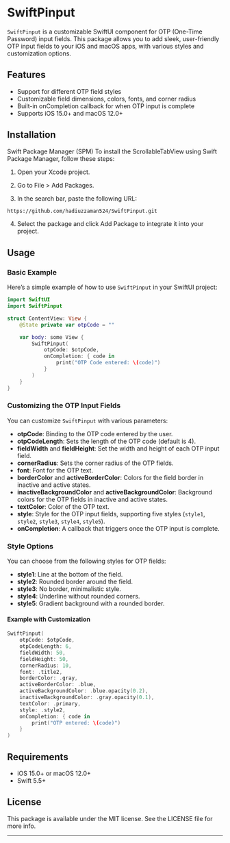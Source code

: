 
# SwiftPinput

`SwiftPinput` is a customizable SwiftUI component for OTP (One-Time Password) input fields. This package allows you to add sleek, user-friendly OTP input fields to your iOS and macOS apps, with various styles and customization options.

## Features

- Support for different OTP field styles
- Customizable field dimensions, colors, fonts, and corner radius
- Built-in onCompletion callback for when OTP input is complete
- Supports iOS 15.0+ and macOS 12.0+

## Installation

Swift Package Manager (SPM)
To install the ScrollableTabView using Swift Package Manager, follow these steps:

1. Open your Xcode project.

2. Go to File > Add Packages.

3. In the search bar, paste the following URL:

```bash
https://github.com/hadiuzzaman524/SwiftPinput.git

```
4. Select the package and click Add Package to integrate it into your project.
## Usage

### Basic Example

Here’s a simple example of how to use `SwiftPinput` in your SwiftUI project:

```swift
import SwiftUI
import SwiftPinput

struct ContentView: View {
    @State private var otpCode = ""

    var body: some View {
        SwiftPinput(
            otpCode: $otpCode,
            onCompletion: { code in
                print("OTP Code entered: \(code)")
            }
        )
    }
}
```

### Customizing the OTP Input Fields

You can customize `SwiftPinput` with various parameters:

- **otpCode**: Binding to the OTP code entered by the user.
- **otpCodeLength**: Sets the length of the OTP code (default is 4).
- **fieldWidth** and **fieldHeight**: Set the width and height of each OTP input field.
- **cornerRadius**: Sets the corner radius of the OTP fields.
- **font**: Font for the OTP text.
- **borderColor** and **activeBorderColor**: Colors for the field border in inactive and active states.
- **inactiveBackgroundColor** and **activeBackgroundColor**: Background colors for the OTP fields in inactive and active states.
- **textColor**: Color of the OTP text.
- **style**: Style for the OTP input fields, supporting five styles (`style1`, `style2`, `style3`, `style4`, `style5`).
- **onCompletion**: A callback that triggers once the OTP input is complete.

### Style Options

You can choose from the following styles for OTP fields:

- **style1**: Line at the bottom of the field.
- **style2**: Rounded border around the field.
- **style3**: No border, minimalistic style.
- **style4**: Underline without rounded corners.
- **style5**: Gradient background with a rounded border.

#### Example with Customization

```swift
SwiftPinput(
    otpCode: $otpCode,
    otpCodeLength: 6,
    fieldWidth: 50,
    fieldHeight: 50,
    cornerRadius: 10,
    font: .title2,
    borderColor: .gray,
    activeBorderColor: .blue,
    activeBackgroundColor: .blue.opacity(0.2),
    inactiveBackgroundColor: .gray.opacity(0.1),
    textColor: .primary,
    style: .style2,
    onCompletion: { code in
        print("OTP entered: \(code)")
    }
)
```

## Requirements

- iOS 15.0+ or macOS 12.0+
- Swift 5.5+

## License

This package is available under the MIT license. See the LICENSE file for more info.

--- 
